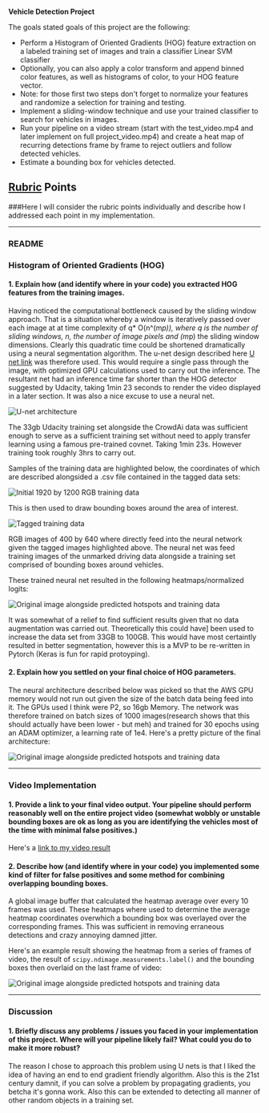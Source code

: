 **Vehicle Detection Project**

The goals stated goals of this project are the following:

* Perform a Histogram of Oriented Gradients (HOG) feature extraction on a labeled training set of images and train a classifier Linear SVM classifier
* Optionally, you can also apply a color transform and append binned color features, as well as histograms of color, to your HOG feature vector. 
* Note: for those first two steps don't forget to normalize your features and randomize a selection for training and testing.
* Implement a sliding-window technique and use your trained classifier to search for vehicles in images.
* Run your pipeline on a video stream (start with the test_video.mp4 and later implement on full project_video.mp4) and create a heat map of recurring detections frame by frame to reject outliers and follow detected vehicles.
* Estimate a bounding box for vehicles detected.

[//]: # (Image References)
[image1]: ./report_images/u-net-architecture.png
[image2]: ./report_images/training_data.png
[image3]: ./report_images/more_training_data2.png
[image4]: ./report_images/Predictions.png
[image5]: ./report_images/Network_Architecture.png
[image6]: ./report_images/last_frame.png
[image7]: ./examples/output_bboxes.png
[video1]: ./project_video.mp4

## [Rubric](https://review.udacity.com/#!/rubrics/513/view) Points
###Here I will consider the rubric points individually and describe how I addressed each point in my implementation.  

---
### README
### Histogram of Oriented Gradients (HOG)

#### 1. Explain how (and identify where in your code) you extracted HOG features from the training images.

Having noticed the computational bottleneck caused by the sliding window approach. That is a situation whereby a window is iteratively passed
over each image at at time complexity of q* O(n^(m*p)), where q is the number of sliding windows,
n, the number of image pixels and (m*p) the sliding window dimensions.
Clearly this quadratic time could be shortened dramatically using a neural segmentation algorithm. 
The u-net design described here [U net link](http://lmb.informatik.uni-freiburg.de/people/ronneber/u-net/) was therefore used. This would require
a single pass through the image, with optimized GPU calculations used to carry out the inference.
The resultant net had an inference time far shorter than the HOG detector suggested by Udacity, taking 1min 23
seconds to render the video displayed in a later section. It was also a nice excuse to use a neural net.
 
![U-net architecture][image1]

The 33gb Udacity training set alongside the CrowdAi data was sufficient enough to serve as a sufficient training set without need
to apply transfer learning using a famous pre-trained covnet. Taking 1min 23s. However training took roughly 3hrs to carry out.

Samples of the training data are highlighted below, the coordinates of which are described alongsided a .csv file 
contained in the tagged data sets:

![Initial 1920 by 1200 RGB training data][image2]

This is then used to draw bounding boxes around the area of interest.

![Tagged training data][image3]

RGB images of 400 by 640 where directly feed into the neural network given the tagged images highlighted above. 
The neural net was feed training images of the unmarked driving data alongside a training set comprised of bounding boxes around vehicles.

These trained neural net resulted in the following heatmaps/normalized logits:

![Original image alongside predicted hotspots and training data][image4]

It was somewhat of a relief to find sufficient results given that no data augmentation was carried out. Theoretically this could have]
been used to increase the data set from 33GB to 100GB. This would have most certaintly resulted in better segmentation, however this is
a MVP to be re-written in Pytorch (Keras is fun for rapid protoyping).

#### 2. Explain how you settled on your final choice of HOG parameters.

The neural architecture described below was picked so that the AWS GPU memory 
would not run out given the size of the batch data being feed into it. The GPUs used I think were P2, so 16gb Memory.
The network was therefore trained on batch sizes of 1000 images(research shows that this should actually have been lower - but meh) 
and trained for 30 epochs using an ADAM optimizer, a learning rate of 1e4. Here's a pretty picture of the final architecture:

![Original image alongside predicted hotspots and training data][image5]

---

### Video Implementation

#### 1. Provide a link to your final video output.  Your pipeline should perform reasonably well on the entire project video (somewhat wobbly or unstable bounding boxes are ok as long as you are identifying the vehicles most of the time with minimal false positives.)
Here's a [link to my video result](./project_video_output.mp4)


#### 2. Describe how (and identify where in your code) you implemented some kind of filter for false positives and some method for combining overlapping bounding boxes.

A global image buffer that calculated the heatmap average over every 10 frames was used. These heatmaps where used to determine the average heatmap coordinates overwhich a bounding box was overlayed over the corresponding frames. 
This was sufficient in removing erraneous detections and crazy annoying damned jitter.

Here's an example result showing the heatmap from a series of frames of video, the result of `scipy.ndimage.measurements.label()` and the bounding boxes then overlaid on the last frame of video:

![Original image alongside predicted hotspots and training data][image6]

---

### Discussion

#### 1. Briefly discuss any problems / issues you faced in your implementation of this project.  Where will your pipeline likely fail?  What could you do to make it more robust?

The reason I chose to approach this problem using U nets is that I liked the idea of having an end to end gradient friendly algorithm. 
Also this is the 21st century damnit, if you can solve a problem by propagating gradients, you betcha it's gonna work. Also this can be extended to detecting all manner of other random objects in a training set.

